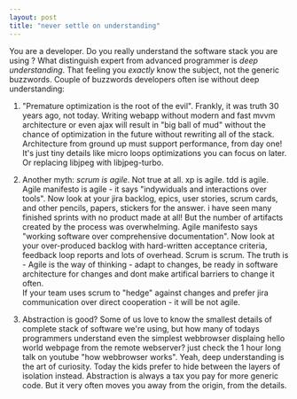 ```yaml
---
layout: post
title: "never settle on understanding"
---
```


You are a developer. Do you really understand the software stack you are using ? What distinguish expert from advanced programmer is *deep understanding*. That feeling you *exactly* know the subject, not the generic buzzwords. Couple of buzzwords developers often ise without deep understanding:

1. "Premature optimization is the root of the evil". Frankly, it was truth 30 years ago, not today. Writing webapp without modern and fast mvvm architecture or even ajax will result in "big ball of mud" without the chance of optimization in the future without rewriting all of the stack. 
Architecture from ground up must support performance, from day one! It's just tiny details like micro loops optimizations you can focus on later. Or replacing libjpeg with libjpeg-turbo.

2. Another myth: *scrum is agile*. Not true at all. xp is agile. tdd is agile. Agile manifesto is agile - it says "indywiduals and interactions over tools". 
Now look at your jira backlog, epics, user stories, scrum cards, and other pencils, papers, stickers for the answer. i have seen many finished sprints with no product made at all! But the number of artifacts created by the process was overwhelming. 
Agile manifesto says "working software over comprehensive documentation". Now look at your over-produced backlog with hard-written acceptance criteria, feedback loop reports and lots of overhead. Scrum is scrum. 
The truth is - Agile is the way of thinking - adapt to changes, be ready in software architecture for changes and dont make artifical barriers to change it often.  
If your team uses scrum to "hedge" against changes and prefer jira communication over direct cooperation - it will be not agile. 


3. Abstraction is good?
Some of us love to know the smallest details of complete stack of software we're using, but how many of todays programmers understand even the simplest webbrowser displaing hello world webpage from the remote webserver? just check the 1 hour long talk on youtube "how webbrowser works". Yeah, deep understanding is the art of curiosity. Today the kids prefer to hide between the layers of isolation instead. Abstraction is  always a tax you pay for more generic code. But it very often moves you away from the origin, from the details. 

